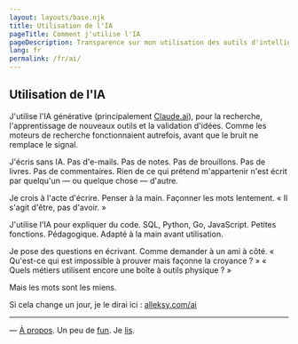 ```yaml
---
layout: layouts/base.njk
title: Utilisation de l'IA
pageTitle: Comment j'utilise l'IA
pageDescription: Transparence sur mon utilisation des outils d'intelligence artificielle dans le travail créatif et professionnel
lang: fr
permalink: /fr/ai/
---
```


## Utilisation de l'IA

J'utilise l'IA générative (principalement [Claude.ai](https://claude.ai)), pour la recherche, l'apprentissage de nouveaux outils et la validation d'idées. Comme les moteurs de recherche fonctionnaient autrefois, avant que le bruit ne remplace le signal.

J'écris sans IA. Pas d'e-mails. Pas de notes. Pas de brouillons. Pas de livres. Pas de commentaires. Rien de ce qui prétend m'appartenir n'est écrit par quelqu'un — ou quelque chose — d'autre.

Je crois à l'acte d'écrire. Penser à la main. Façonner les mots lentement. « Il s'agit d'être, pas d'avoir. »

J'utilise l'IA pour expliquer du code. SQL, Python, Go, JavaScript. Petites fonctions. Pédagogique. Adapté à la main avant utilisation.

Je pose des questions en écrivant. Comme demander à un ami à côté.
« Qu'est-ce qui est impossible à prouver mais façonne la croyance ? »
« Quels métiers utilisent encore une boîte à outils physique ? »

Mais les mots sont les miens.

Si cela change un jour, je le dirai ici : [alleksy.com/ai](https://alleksy.com/ai)

---
— [À propos](/fr/about/). Un peu de [fun](/fr/fun/). Je [lis](/library/). 